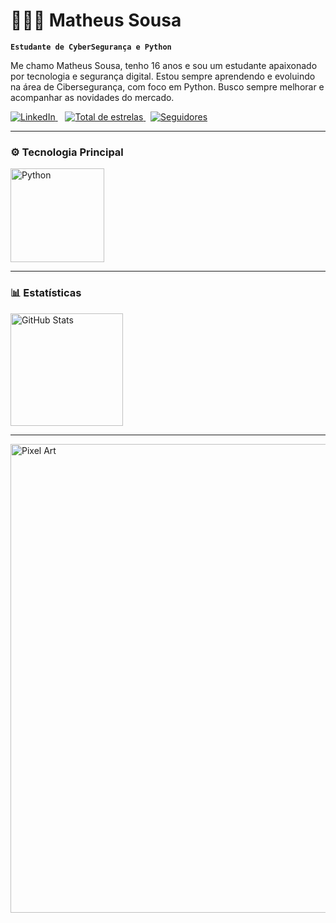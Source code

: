 # 🧑🏻‍💻 Matheus Sousa

**`Estudante de CyberSegurança e Python`**

Me chamo Matheus Sousa, tenho 16 anos e sou um estudante apaixonado por tecnologia e segurança digital. Estou sempre aprendendo e evoluindo na área de Cibersegurança, com foco em Python. Busco sempre melhorar e acompanhar as novidades do mercado.


<p align="left">
    <a href="https://www.linkedin.com/in/matheussousa-l">
        <img 
            alt="LinkedIn" 
            title="Meu LinkedIn" 
            src="https://custom-icon-badges.demolab.com/badge/-LinkedIn-blue?style=for-the-badge&logo=linkedin&logoColor=blue&labelColor=030314"
        />
    </a>
&nbsp;&nbsp;
    <a href="https://github.com/sous4sec?tab=repositories&sort=stargazers">
        <img 
            alt="Total de estrelas" 
            title="Total de estrelas GitHub" 
            src="https://custom-icon-badges.demolab.com/github/stars/sous4sec?color=blue&style=for-the-badge&labelColor=030314&logo=star&label=Estrelas"
        />
    </a>
&nbsp;
    <a href="https://github.com/sous4sec?tab=followers">
        <img 
            alt="Seguidores" 
            title="Me siga no GitHub" 
            src="https://custom-icon-badges.demolab.com/github/followers/sous4sec?color=blue&labelColor=030314&style=for-the-badge&logo=github&label=Seguidores&logoColor=white"
        />
    </a>
</p>

---

### ⚙️ Tecnologia Principal

<p align="left">
    <img 
        alt="Python" 
        title="Python" 
        width="150px" 
        src="https://img.shields.io/badge/Python-030314?style=for-the-badge&logo=python&logoColor=blue" 
    />
</p>

---

### 📊 Estatísticas

<div style="display: flex; flex-wrap: wrap;">
  <img 
    alt="GitHub Stats" 
    height="180" 
    src="https://github-readme-stats.vercel.app/api?username=sous4sec&show_icons=true&theme=holi&include_all_commits=true&locale=pt-br" 
  />
</div>

---

<p align="left">
    <img 
        alt="Pixel Art" 
        width="750" 
        src="https://soranews24.com/wp-content/uploads/sites/3/2014/12/pixel-8.gif" 
    />
</p>
